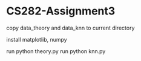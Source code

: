 # CS282-Assignment3

copy data_theory and data_knn to current directory

install matplotlib, numpy

run python theory.py
run python knn.py
